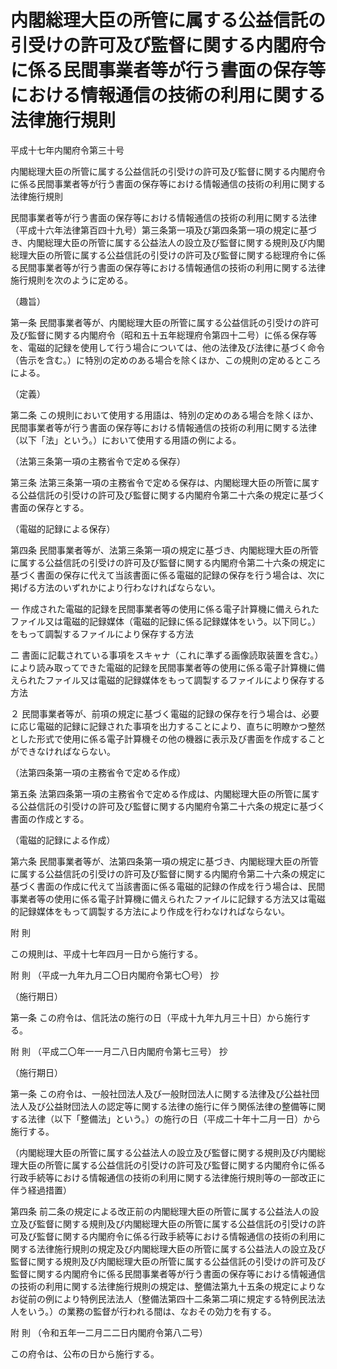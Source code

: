 # 内閣総理大臣の所管に属する公益信託の引受けの許可及び監督に関する内閣府令に係る民間事業者等が行う書面の保存等における情報通信の技術の利用に関する法律施行規則

平成十七年内閣府令第三十号

内閣総理大臣の所管に属する公益信託の引受けの許可及び監督に関する内閣府令に係る民間事業者等が行う書面の保存等における情報通信の技術の利用に関する法律施行規則

民間事業者等が行う書面の保存等における情報通信の技術の利用に関する法律（平成十六年法律第百四十九号）第三条第一項及び第四条第一項の規定に基づき、内閣総理大臣の所管に属する公益法人の設立及び監督に関する規則及び内閣総理大臣の所管に属する公益信託の引受けの許可及び監督に関する総理府令に係る民間事業者等が行う書面の保存等における情報通信の技術の利用に関する法律施行規則を次のように定める。

（趣旨）

第一条 民間事業者等が、内閣総理大臣の所管に属する公益信託の引受けの許可及び監督に関する内閣府令（昭和五十五年総理府令第四十二号）に係る保存等を、電磁的記録を使用して行う場合については、他の法律及び法律に基づく命令（告示を含む。）に特別の定めのある場合を除くほか、この規則の定めるところによる。

（定義）

第二条 この規則において使用する用語は、特別の定めのある場合を除くほか、民間事業者等が行う書面の保存等における情報通信の技術の利用に関する法律（以下「法」という。）において使用する用語の例による。

（法第三条第一項の主務省令で定める保存）

第三条 法第三条第一項の主務省令で定める保存は、内閣総理大臣の所管に属する公益信託の引受けの許可及び監督に関する内閣府令第二十六条の規定に基づく書面の保存とする。

（電磁的記録による保存）

第四条 民間事業者等が、法第三条第一項の規定に基づき、内閣総理大臣の所管に属する公益信託の引受けの許可及び監督に関する内閣府令第二十六条の規定に基づく書面の保存に代えて当該書面に係る電磁的記録の保存を行う場合は、次に掲げる方法のいずれかにより行わなければならない。

一 作成された電磁的記録を民間事業者等の使用に係る電子計算機に備えられたファイル又は電磁的記録媒体（電磁的記録に係る記録媒体をいう。以下同じ。）をもって調製するファイルにより保存する方法

二 書面に記載されている事項をスキャナ（これに準ずる画像読取装置を含む。）により読み取ってできた電磁的記録を民間事業者等の使用に係る電子計算機に備えられたファイル又は電磁的記録媒体をもって調製するファイルにより保存する方法

２ 民間事業者等が、前項の規定に基づく電磁的記録の保存を行う場合は、必要に応じ電磁的記録に記録された事項を出力することにより、直ちに明瞭かつ整然とした形式で使用に係る電子計算機その他の機器に表示及び書面を作成することができなければならない。

（法第四条第一項の主務省令で定める作成）

第五条 法第四条第一項の主務省令で定める作成は、内閣総理大臣の所管に属する公益信託の引受けの許可及び監督に関する内閣府令第二十六条の規定に基づく書面の作成とする。

（電磁的記録による作成）

第六条 民間事業者等が、法第四条第一項の規定に基づき、内閣総理大臣の所管に属する公益信託の引受けの許可及び監督に関する内閣府令第二十六条の規定に基づく書面の作成に代えて当該書面に係る電磁的記録の作成を行う場合は、民間事業者等の使用に係る電子計算機に備えられたファイルに記録する方法又は電磁的記録媒体をもって調製する方法により作成を行わなければならない。

附 則

この規則は、平成十七年四月一日から施行する。

附 則 （平成一九年九月二〇日内閣府令第七〇号） 抄

（施行期日）

第一条 この府令は、信託法の施行の日（平成十九年九月三十日）から施行する。

附 則 （平成二〇年一一月二八日内閣府令第七三号） 抄

（施行期日）

第一条 この府令は、一般社団法人及び一般財団法人に関する法律及び公益社団法人及び公益財団法人の認定等に関する法律の施行に伴う関係法律の整備等に関する法律（以下「整備法」という。）の施行の日（平成二十年十二月一日）から施行する。

（内閣総理大臣の所管に属する公益法人の設立及び監督に関する規則及び内閣総理大臣の所管に属する公益信託の引受けの許可及び監督に関する内閣府令に係る行政手続等における情報通信の技術の利用に関する法律施行規則等の一部改正に伴う経過措置）

第四条 前二条の規定による改正前の内閣総理大臣の所管に属する公益法人の設立及び監督に関する規則及び内閣総理大臣の所管に属する公益信託の引受けの許可及び監督に関する内閣府令に係る行政手続等における情報通信の技術の利用に関する法律施行規則の規定及び内閣総理大臣の所管に属する公益法人の設立及び監督に関する規則及び内閣総理大臣の所管に属する公益信託の引受けの許可及び監督に関する内閣府令に係る民間事業者等が行う書面の保存等における情報通信の技術の利用に関する法律施行規則の規定は、整備法第九十五条の規定によりなお従前の例により特例民法法人（整備法第四十二条第二項に規定する特例民法法人をいう。）の業務の監督が行われる間は、なおその効力を有する。

附 則 （令和五年一二月二二日内閣府令第八二号）

この府令は、公布の日から施行する。
